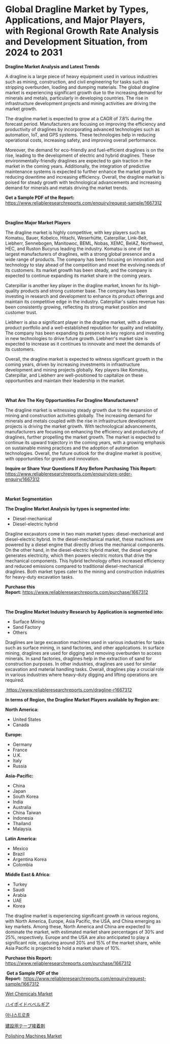 <p><h1>Global Dragline Market by Types, Applications, and Major Players, with Regional Growth Rate Analysis and Development Situation, from 2024 to 2031</h1></p><p><strong>Dragline Market Analysis and Latest Trends</strong></p>
<p><p>A dragline is a large piece of heavy equipment used in various industries such as mining, construction, and civil engineering for tasks such as stripping overburden, loading and dumping materials. The global dragline market is experiencing significant growth due to the increasing demand for minerals and metals, particularly in developing countries. The rise in infrastructure development projects and mining activities are driving the market growth. </p><p>The dragline market is expected to grow at a CAGR of 7.8% during the forecast period. Manufacturers are focusing on improving the efficiency and productivity of draglines by incorporating advanced technologies such as automation, IoT, and GPS systems. These technologies help in reducing operational costs, increasing safety, and improving overall performance. </p><p>Moreover, the demand for eco-friendly and fuel-efficient draglines is on the rise, leading to the development of electric and hybrid draglines. These environmentally-friendly draglines are expected to gain traction in the market in the coming years. Additionally, the integration of predictive maintenance systems is expected to further enhance the market growth by reducing downtime and increasing efficiency. Overall, the dragline market is poised for steady growth with technological advancements and increasing demand for minerals and metals driving the market trends.</p></p>
<p><strong>Get a Sample PDF of the Report:&nbsp;</strong> <a href="https://www.reliableresearchreports.com/enquiry/request-sample/1667312">https://www.reliableresearchreports.com/enquiry/request-sample/1667312</a></p>
<p>&nbsp;</p>
<p><strong>Dragline Major Market Players</strong></p>
<p><p>The dragline market is highly competitive, with key players such as Komatsu, Bauer, Kobelco, Hitachi, Weserhütte, Caterpillar, Link-Belt, Liebherr, Sennebogen, Manitowoc, BEML, Nobas, XEMC, BelAZ, Northwest, HEC, and Ruston Bucyrus leading the industry. Komatsu is one of the largest manufacturers of draglines, with a strong global presence and a wide range of products. The company has been focusing on innovation and technology to stay ahead of the competition and meet the evolving needs of its customers. Its market growth has been steady, and the company is expected to continue expanding its market share in the coming years.</p><p>Caterpillar is another key player in the dragline market, known for its high-quality products and strong customer base. The company has been investing in research and development to enhance its product offerings and maintain its competitive edge in the industry. Caterpillar's sales revenue has been consistently growing, reflecting its strong market position and customer trust.</p><p>Liebherr is also a significant player in the dragline market, with a diverse product portfolio and a well-established reputation for quality and reliability. The company has been expanding its presence in key regions and investing in new technologies to drive future growth. Liebherr's market size is expected to increase as it continues to innovate and meet the demands of its customers.</p><p>Overall, the dragline market is expected to witness significant growth in the coming years, driven by increasing investments in infrastructure development and mining projects globally. Key players like Komatsu, Caterpillar, and Liebherr are well-positioned to capitalize on these opportunities and maintain their leadership in the market.</p></p>
<p>&nbsp;</p>
<p><strong>What Are The Key Opportunities For Dragline Manufacturers?</strong></p>
<p><p>The dragline market is witnessing steady growth due to the expansion of mining and construction activities globally. The increasing demand for minerals and metals coupled with the rise in infrastructure development projects is driving the market growth. With technological advancements, manufacturers are focusing on enhancing the efficiency and productivity of draglines, further propelling the market growth. The market is expected to continue its upward trajectory in the coming years, with a growing emphasis on sustainable mining practices and the adoption of automation technologies. Overall, the future outlook for the dragline market is positive, with opportunities for growth and innovation.</p></p>
<p><strong>Inquire or Share Your Questions If Any Before Purchasing This Report:</strong> <a href="https://www.reliableresearchreports.com/enquiry/pre-order-enquiry/1667312">https://www.reliableresearchreports.com/enquiry/pre-order-enquiry/1667312</a></p>
<p>&nbsp;</p>
<p><strong>Market Segmentation</strong></p>
<p><strong>The Dragline Market Analysis by types is segmented into:</strong></p>
<p><ul><li>Diesel-mechanical</li><li>Diesel-electric hybrid</li></ul></p>
<p><p>Dragline excavators come in two main market types: diesel-mechanical and diesel-electric hybrid. In the diesel-mechanical market, these machines are powered by a diesel engine that directly drives the mechanical components. On the other hand, in the diesel-electric hybrid market, the diesel engine generates electricity, which then powers electric motors that drive the mechanical components. This hybrid technology offers increased efficiency and reduced emissions compared to traditional diesel-mechanical draglines. Both market types cater to the mining and construction industries for heavy-duty excavation tasks.</p></p>
<p><strong>Purchase this Report:&nbsp;</strong><a href="https://www.reliableresearchreports.com/purchase/1667312">https://www.reliableresearchreports.com/purchase/1667312</a></p>
<p>&nbsp;</p>
<p><strong>The Dragline Market Industry Research by Application is segmented into:</strong></p>
<p><ul><li>Surface Mining</li><li>Sand Factory</li><li>Others</li></ul></p>
<p><p>Draglines are large excavation machines used in various industries for tasks such as surface mining, in sand factories, and other applications. In surface mining, draglines are used for digging and removing overburden to access minerals. In sand factories, draglines help in the extraction of sand for construction purposes. In other industries, draglines are used for similar excavation and material handling tasks. Overall, draglines play a crucial role in various industries where heavy-duty digging and lifting operations are required.</p></p>
<p><a href="https://www.reliableresearchreports.com/dragline-r1667312">&nbsp;https://www.reliableresearchreports.com/dragline-r1667312</a></p>
<p><strong>In terms of Region, the Dragline Market Players available by Region are:</strong></p>
<p>
    <p> <strong> North America: </strong>
        <ul>
            <li>United States</li>
            <li>Canada</li>
        </ul>
        </p> 
    <p> <strong> Europe: </strong>
        <ul>
            <li>Germany</li>
            <li>France</li>
            <li>U.K.</li>
            <li>Italy</li>
            <li>Russia</li>
        </ul>
        </p> 
    <p> <strong> Asia-Pacific: </strong>
        <ul>
            <li>China</li>
            <li>Japan</li>
            <li>South Korea</li>
            <li>India</li>
            <li>Australia</li>
            <li>China Taiwan</li>
            <li>Indonesia</li>
            <li>Thailand</li>
            <li>Malaysia</li>
        </ul>
        </p> 
    <p> <strong> Latin America: </strong>
        <ul>
            <li>Mexico</li>
            <li>Brazil</li>
            <li>Argentina Korea</li>
            <li>Colombia</li>
        </ul>
        </p> 
    <p> <strong> Middle East & Africa: </strong>
        <ul>
            <li>Turkey</li>
            <li>Saudi</li>
            <li>Arabia</li>
            <li>UAE</li>
            <li>Korea</li>
        </ul>
    </p>
    </p>
<p><p>The dragline market is experiencing significant growth in various regions, with North America, Europe, Asia Pacific, the USA, and China emerging as key markets. Among these, North America and China are expected to dominate the market, with estimated market share percentages of 30% and 25%, respectively. Europe and the USA are also anticipated to play a significant role, capturing around 20% and 15% of the market share, while Asia Pacific is projected to hold a market share of 10%.</p></p>
<p><strong>Purchase this Report: </strong><a href="https://www.reliableresearchreports.com/purchase/1667312">https://www.reliableresearchreports.com/purchase/1667312</a></p>
<p>&nbsp;<strong>Get a Sample PDF of the Report:&nbsp;&nbsp;</strong><a href="https://www.reliableresearchreports.com/enquiry/request-sample/1667312">https://www.reliableresearchreports.com/enquiry/request-sample/1667312</a></p>
<p><strong></strong></p>
<p><p><a href="https://issuu.com/reportprime-2/docs/wet-chemicals-market-size-2030.pptx">Wet Chemicals Market</a></p><p><a href="https://medium.com/@bl2501989/%E3%83%8F%E3%82%A4%E3%83%9D%E3%82%A4%E3%83%89%E3%83%99%E3%83%99%E3%83%AB%E3%82%AE%E3%82%A2%E5%B8%82%E5%A0%B4%E8%AA%BF%E6%9F%BB%E3%83%AC%E3%83%9D%E3%83%BC%E3%83%88-%E3%81%9D%E3%81%AE%E6%AD%B4%E5%8F%B2%E3%81%A8%E4%BA%88%E6%B8%AC2024%E5%B9%B4%E3%81%8B%E3%82%892031%E5%B9%B4%E3%81%BE%E3%81%A7-f4f20a01510f">ハイポイドベベルギア</a></p><p><a href="https://medium.com/@elod.85/2024%EB%85%84%EB%B6%80%ED%84%B0-2031%EB%85%84%EA%B9%8C%EC%A7%80-%EC%98%88%EC%B8%A1%EB%90%9C-%EC%95%84%EB%82%98%EC%8A%A4%ED%8A%B8%EB%A1%9C%EC%A1%B8-%EC%8B%9C%EC%9E%A5-%EB%8F%99%ED%96%A5%EA%B3%BC-%EC%8B%9C%EC%9E%A5-%EB%B6%84%EC%84%9D-bdbb14761a3c">아나스트로졸</a></p><p><a href="https://medium.com/@harmonybogan1944/%E5%BB%BA%E8%A8%AD%E7%94%A8%E3%83%86%E3%83%BC%E3%83%97%E3%81%AE%E6%8E%A5%E7%9D%80%E5%89%A4%E5%B8%82%E5%A0%B4%E8%A6%8F%E6%A8%A1-%E5%B8%82%E5%A0%B4%E5%B1%95%E6%9C%9B%E3%81%A8%E5%B8%82%E5%A0%B4%E4%BA%88%E6%B8%AC-2024%E5%B9%B4%E3%81%8B%E3%82%892031%E5%B9%B4-afaeb8df7285">建設用テープ接着剤</a></p><p><a href="https://github.com/arionmp/Market-Research-Report-List-3/blob/main/polishing-machines-market.md">Polishing Machines Market</a></p></p>